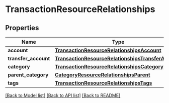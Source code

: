 # TransactionResourceRelationships

## Properties
Name | Type | Description | Notes
------------ | ------------- | ------------- | -------------
**account** | [**TransactionResourceRelationshipsAccount**](TransactionResourceRelationshipsAccount.md) |  | 
**transfer_account** | [**TransactionResourceRelationshipsTransferAccount**](TransactionResourceRelationshipsTransferAccount.md) |  | 
**category** | [**TransactionResourceRelationshipsCategory**](TransactionResourceRelationshipsCategory.md) |  | 
**parent_category** | [**CategoryResourceRelationshipsParent**](CategoryResourceRelationshipsParent.md) |  | 
**tags** | [**TransactionResourceRelationshipsTags**](TransactionResourceRelationshipsTags.md) |  | 

[[Back to Model list]](../README.md#documentation-for-models) [[Back to API list]](../README.md#documentation-for-api-endpoints) [[Back to README]](../README.md)

